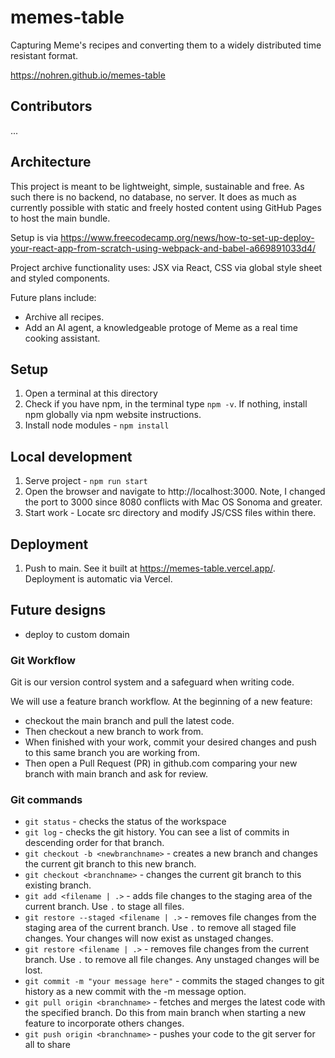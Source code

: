 # memes-table

Capturing Meme's recipes and converting them to a widely distributed time resistant format.

https://nohren.github.io/memes-table

## Contributors

...

## Architecture

This project is meant to be lightweight, simple, sustainable and free. As such there is no backend, no database, no server. It does as much as currently possible with static and freely hosted content using GitHub Pages to host the main bundle.

Setup is via
https://www.freecodecamp.org/news/how-to-set-up-deploy-your-react-app-from-scratch-using-webpack-and-babel-a669891033d4/

Project archive functionality uses:
JSX via React, CSS via global style sheet and styled components.

Future plans include:

- Archive all recipes.
- Add an AI agent, a knowledgeable protoge of Meme as a real time cooking assistant.

## Setup

1. Open a terminal at this directory
2. Check if you have npm, in the terminal type `npm -v`. If nothing, install npm globally via npm website instructions.
3. Install node modules - `npm install`

## Local development

1. Serve project - `npm run start`
2. Open the browser and navigate to http://localhost:3000. Note, I changed the port to 3000 since 8080 conflicts with Mac OS Sonoma and greater.
3. Start work - Locate src directory and modify JS/CSS files within there.

## Deployment

1. Push to main. See it built at https://memes-table.vercel.app/. Deployment is automatic via Vercel.

## Future designs

- deploy to custom domain

### Git Workflow

Git is our version control system and a safeguard when writing code.

We will use a feature branch workflow.
At the beginning of a new feature:

- checkout the main branch and pull the latest code.
- Then checkout a new branch to work from.
- When finished with your work, commit your desired changes and push to this same branch you are working from.
- Then open a Pull Request (PR) in github.com comparing your new branch with main branch and ask for review.

### Git commands

- `git status` - checks the status of the workspace
- `git log` - checks the git history. You can see a list of commits in descending order for that branch.
- `git checkout -b <newbranchname>` - creates a new branch and changes the current git branch to this new branch.
- `git checkout <branchname>` - changes the current git branch to this existing branch.
- `git add <filename | .>` - adds file changes to the staging area of the current branch. Use `.` to stage all files.
- `git restore --staged <filename | .>` - removes file changes from the staging area of the current branch. Use `.` to remove all staged file changes. Your changes will now exist as unstaged changes.
- `git restore <filename | .>` - removes file changes from the current branch. Use `.` to remove all file changes. Any unstaged changes will be lost.
- `git commit -m "your message here"` - commits the staged changes to git history as a new commit with the -m message option.
- `git pull origin <branchname>` - fetches and merges the latest code with the specified branch. Do this from main branch when starting a new feature to incorporate others changes.
- `git push origin <branchname>` - pushes your code to the git server for all to share
